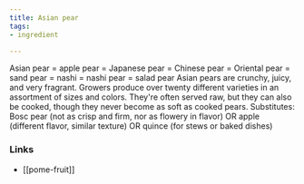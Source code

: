 ```yaml
---
title: Asian pear
tags:
- ingredient

---
```

Asian pear = apple pear = Japanese pear = Chinese pear = Oriental pear = sand pear = nashi = nashi pear = salad pear Asian pears are crunchy, juicy, and very fragrant. Growers produce over twenty different varieties in an assortment of sizes and colors. They're often served raw, but they can also be cooked, though they never become as soft as cooked pears. Substitutes: Bosc pear (not as crisp and firm, nor as flowery in flavor) OR apple (different flavor, similar texture) OR quince (for stews or baked dishes)

### Links

* [[pome-fruit]]
